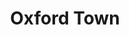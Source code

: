 ---
index: 5
layout: default
title: Oxford Town
event: James Meredith Enrollment into University
artist: Bob Dylan
genre: Folk
writer: Bob Dylan
producer: Bob Dylan
album: The Freewheelin' Bob Dylan
label: Columbia Records
country: USA
duration: '1:50'
language: English
released: 1963
soundcloud: https://w.soundcloud.com/player/?url=https%3A//api.soundcloud.com/tracks/1108507738&color=%23ff5500&auto_play=false&hide_related=false&show_comments=true&show_user=true&show_reposts=false&show_teaser=true&visual=true
soundcloud-source: https://soundcloud.com/bobdylan/oxford-town-194064353
soundcloud-artist: https://soundcloud.com/bobdylan
description: Dylan Recorded Oxford Town as a response to a competition in Broadside Magazine Issue 14. There was an invitation for composers to write a song about James Meredith's enrolment into the University of Mississippi (see image below).
award1:
award2:
award3:
versions:
source1: "Attwood, T., 2015,  Oxford Town: Dylan’s protest song, slightly detached, <em>Untold Dylan </em>"
source1-url: https://bob-dylan.org.uk/archives/1560
---
